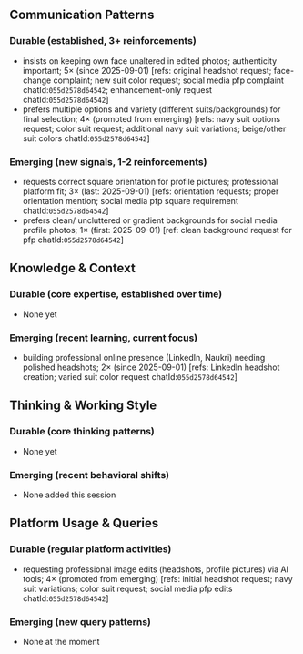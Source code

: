 ## Communication Patterns
### Durable (established, 3+ reinforcements)
- insists on keeping own face unaltered in edited photos; authenticity important; 5× (since 2025-09-01) [refs: original headshot request; face-change complaint; new suit color request; social media pfp complaint chatId:`055d2578d64542`; enhancement-only request chatId:`055d2578d64542`]
- prefers multiple options and variety (different suits/backgrounds) for final selection; 4× (promoted from emerging) [refs: navy suit options request; color suit request; additional navy suit variations; beige/other suit colors chatId:`055d2578d64542`]

### Emerging (new signals, 1-2 reinforcements)
- requests correct square orientation for profile pictures; professional platform fit; 3× (last: 2025-09-01) [refs: orientation requests; proper orientation mention; social media pfp square requirement chatId:`055d2578d64542`]
- prefers clean/ uncluttered or gradient backgrounds for social media profile photos; 1× (first: 2025-09-01) [ref: clean background request for pfp chatId:`055d2578d64542`]

## Knowledge & Context
### Durable (core expertise, established over time)
- None yet

### Emerging (recent learning, current focus)
- building professional online presence (LinkedIn, Naukri) needing polished headshots; 2× (since 2025-09-01) [refs: LinkedIn headshot creation; varied suit color request chatId:`055d2578d64542`]

## Thinking & Working Style
### Durable (core thinking patterns)
- None yet

### Emerging (recent behavioral shifts)
- None added this session

## Platform Usage & Queries
### Durable (regular platform activities)
- requesting professional image edits (headshots, profile pictures) via AI tools; 4× (promoted from emerging) [refs: initial headshot request; navy suit variations; color suit request; social media pfp edits chatId:`055d2578d64542`]

### Emerging (new query patterns)
- None at the moment